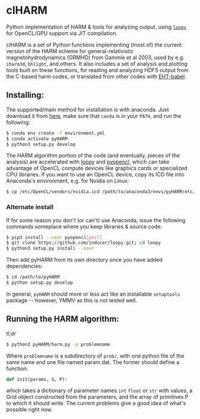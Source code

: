 # clHARM
Python implementation of HARM & tools for analyzing output, using [`loopy`](https://github.com/inducer/loopy) for OpenCL/GPU support via JIT compilation.

clHARM is a set of Python functions implementing (most of) the current version of the HARM scheme for general-relativistic magnetohydrodynamics (GRMHD) from Gammie et al 2003, used by e.g. `iharm3d`, `bhlight`, and others.  It also includes a set of analysis and plotting tools built on these functions, for reading and analyzing HDF5 output from the C-based harm codes, or translated from other codes with [EHT-babel](https://github.com/AFD-Illinois/EHT-babel/).

## Installing:
The supported/main method for installation is with anaconda.  Just download it from [here](https://www.anaconda.com/distribution/#download-section), make sure that `conda` is in your `PATH`, and run the following:

```bash
$ conda env create -f environment.yml
$ conda activate pyHARM
$ python3 setup.py develop
```

The HARM algorithm portion of the code (and eventually, pieces of the analysis) are accelerated with [loopy](https://mathema.tician.de/software/loopy/) and [pyopencl](https://mathema.tician.de/software/pyopencl/), which can take advantage of OpenCL compute devices like graphics cards or specialized CPU libraries.  If you want to use an OpenCL device, copy its ICD file into Anaconda's environment, e.g. for Nvidia on Linux:

```bash
$ cp /etc/OpenCL/vendors/nvidia.icd /path/to/anaconda3/envs/pyHARM/etc/OpenCL/vendors/
```

### Alternate install

If for some reason you don't (or can't) use Anaconda, issue the following commands someplace where you keep libraries & source code:

```bash
$ pip3 install --user pyopencl[pocl]
$ git clone https://github.com/inducer/loopy.git; cd loopy
$ python3 setup.py install --user
```

Then add pyHARM from its own directory once you have added dependencies:

```bash
$ cd /path/to/pyHARM
$ python setup.py develop
```

In general, `pyHARM` should more or less act like an installable `setuptools` package -- however, YMMV as this is not tested well.

## Running the HARM algorithm:
tl;dr

```bash
$ python3 pyHARM/harm.py -p problemname
```

Where `problemname` is a subdirectory of `prob/`, with one python file of the same name and one file named param.dat.  The former should define a function:

```python
def init(params, G, P):
```

which takes a dictionary of parameter names `int` `float` or `str` with values, a Grid object constructed from the parameters, and the array of primitives P to which it should write.  The current problems give a good idea of what's possible right now.

